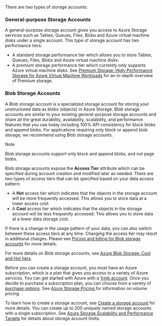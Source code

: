 <!--ms.date: 08/28/2017-->
There are two types of storage accounts:

### General-purpose Storage Accounts

A general-purpose storage account gives you access to Azure Storage services such as Tables, Queues, Files, Blobs and Azure virtual machine disks under a single account. This type of storage account has two performance tiers:

* A standard storage performance tier which allows you to store Tables, Queues, Files, Blobs and Azure virtual machine disks.
* A premium storage performance tier which currently only supports Azure virtual machine disks. See [Premium Storage: High-Performance Storage for Azure Virtual Machine Workloads](../articles/storage/common/storage-premium-storage.md) for an in-depth overview of Premium storage.

### Blob Storage Accounts

A Blob storage account is a specialized storage account for storing your unstructured data as blobs (objects) in Azure Storage. Blob storage accounts are similar to your existing general-purpose storage accounts and share all the great durability, availability, scalability, and performance features that you use today including 100% API consistency for block blobs and append blobs. For applications requiring only block or append blob storage, we recommend using Blob storage accounts.

> [!NOTE]
> Blob storage accounts support only block and append blobs, and not page blobs.
> 
> 

Blob storage accounts expose the **Access Tier** attribute which can be specified during account creation and modified later as needed. There are two types of access tiers that can be specified based on your data access pattern:

* A **Hot** access tier which indicates that the objects in the storage account will be more frequently accessed. This allows you to store data at a lower access cost.
* A **Cool** access tier which indicates that the objects in the storage account will be less frequently accessed. This allows you to store data at a lower data storage cost.

If there is a change in the usage pattern of your data, you can also switch between these access tiers at any time. Changing the access tier may result in additional charges. Please see [Pricing and billing for Blob storage accounts](../articles/storage/blobs/storage-blob-storage-tiers.md#pricing-and-billing) for more details.

For more details on Blob storage accounts, see [Azure Blob Storage: Cool and Hot tiers](../articles/storage/blobs/storage-blob-storage-tiers.md).

Before you can create a storage account, you must have an Azure subscription, which is a plan that gives you access to a variety of Azure services. You can get started with Azure with a [1rmb account](https://www.azure.cn/pricing/1rmb-trial/). Once you decide to purchase a subscription plan, you can choose from a variety of [purchase options](https://www.azure.cn/pricing/purchase-options/). See [Azure Storage Pricing ](https://www.azure.cn/pricing/details/storage/) for information on volume pricing.

To learn how to create a storage account, see [Create a storage account](../articles/storage/common/storage-create-storage-account.md#create-a-storage-account) for more details. You can create up to 200 uniquely named storage accounts with a single subscription. See [Azure Storage Scalability and Performance Targets](../articles/storage/common/storage-scalability-targets.md) for details about storage account limits.
